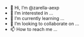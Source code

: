 - 👋 Hi, I’m @zarella-aexp
- 👀 I’m interested in ...
- 🌱 I’m currently learning ...
- 💞️ I’m looking to collaborate on ...
- 📫 How to reach me ...

<!---
zarella-aexp/zarella-aexp is a ✨ special ✨ repository because its `README.md` (this file) appears on your GitHub profile.
You can click the Preview link to take a look at your changes.
--->
